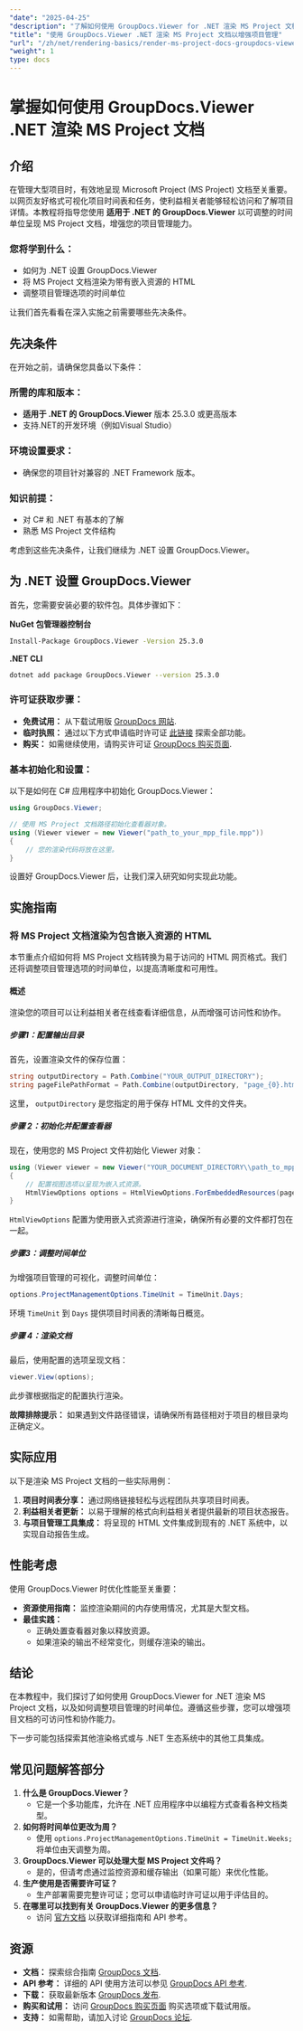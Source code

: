 ```yaml
---
"date": "2025-04-25"
"description": "了解如何使用 GroupDocs.Viewer for .NET 渲染 MS Project 文档，并通过可自定义的时间单位增强项目管理。请遵循本分步指南。"
"title": "使用 GroupDocs.Viewer .NET 渲染 MS Project 文档以增强项目管理"
"url": "/zh/net/rendering-basics/render-ms-project-docs-groupdocs-viewer-net/"
"weight": 1
type: docs
---
```

# 掌握如何使用 GroupDocs.Viewer .NET 渲染 MS Project 文档

## 介绍

在管理大型项目时，有效地呈现 Microsoft Project (MS Project) 文档至关重要。以网页友好格式可视化项目时间表和任务，使利益相关者能够轻松访问和了解项目详情。本教程将指导您使用 **适用于 .NET 的 GroupDocs.Viewer** 以可调整的时间单位呈现 MS Project 文档，增强您的项目管理能力。

### 您将学到什么：
- 如何为 .NET 设置 GroupDocs.Viewer
- 将 MS Project 文档渲染为带有嵌入资源的 HTML
- 调整项目管理选项的时间单位

让我们首先看看在深入实施之前需要哪些先决条件。

## 先决条件

在开始之前，请确保您具备以下条件：

### 所需的库和版本：
- **适用于 .NET 的 GroupDocs.Viewer** 版本 25.3.0 或更高版本
- 支持.NET的开发环境（例如Visual Studio）

### 环境设置要求：
- 确保您的项目针对兼容的 .NET Framework 版本。

### 知识前提：
- 对 C# 和 .NET 有基本的了解
- 熟悉 MS Project 文件结构

考虑到这些先决条件，让我们继续为 .NET 设置 GroupDocs.Viewer。

## 为 .NET 设置 GroupDocs.Viewer

首先，您需要安装必要的软件包。具体步骤如下：

**NuGet 包管理器控制台**
```bash
Install-Package GroupDocs.Viewer -Version 25.3.0
```

**.NET CLI**
```bash
dotnet add package GroupDocs.Viewer --version 25.3.0
```

### 许可证获取步骤：
- **免费试用：** 从下载试用版 [GroupDocs 网站](https://releases。groupdocs.com/viewer/net/).
- **临时执照：** 通过以下方式申请临时许可证 [此链接](https://purchase.groupdocs.com/temporary-license/) 探索全部功能。
- **购买：** 如需继续使用，请购买许可证 [GroupDocs 购买页面](https://purchase。groupdocs.com/buy).

### 基本初始化和设置：
以下是如何在 C# 应用程序中初始化 GroupDocs.Viewer：

```csharp
using GroupDocs.Viewer;

// 使用 MS Project 文档路径初始化查看器对象。
using (Viewer viewer = new Viewer("path_to_your_mpp_file.mpp"))
{
    // 您的渲染代码将放在这里。
}
```

设置好 GroupDocs.Viewer 后，让我们深入研究如何实现此功能。

## 实施指南

### 将 MS Project 文档渲染为包含嵌入资源的 HTML

本节重点介绍如何将 MS Project 文档转换为易于访问的 HTML 网页格式。我们还将调整项目管理选项的时间单位，以提高清晰度和可用性。

#### 概述
渲染您的项目可以让利益相关者在线查看详细信息，从而增强可访问性和协作。

##### 步骤1：配置输出目录
首先，设置渲染文件的保存位置：

```csharp
string outputDirectory = Path.Combine("YOUR_OUTPUT_DIRECTORY");
string pageFilePathFormat = Path.Combine(outputDirectory, "page_{0}.html");
```
这里， `outputDirectory` 是您指定的用于保存 HTML 文件的文件夹。

##### 步骤 2：初始化并配置查看器

现在，使用您的 MS Project 文件初始化 Viewer 对象：

```csharp
using (Viewer viewer = new Viewer("YOUR_DOCUMENT_DIRECTORY\\path_to_mpp_file.mpp"))
{
    // 配置视图选项以呈现为嵌入式资源。
    HtmlViewOptions options = HtmlViewOptions.ForEmbeddedResources(pageFilePathFormat);
}
```
`HtmlViewOptions` 配置为使用嵌入式资源进行渲染，确保所有必要的文件都打包在一起。

##### 步骤3：调整时间单位
为增强项目管理的可视化，调整时间单位：

```csharp
options.ProjectManagementOptions.TimeUnit = TimeUnit.Days;
```
环境 `TimeUnit` 到 `Days` 提供项目时间表的清晰每日概览。

##### 步骤 4：渲染文档
最后，使用配置的选项呈现文档：

```csharp
viewer.View(options);
```
此步骤根据指定的配置执行渲染。 

**故障排除提示：** 如果遇到文件路径错误，请确保所有路径相对于项目的根目录均正确定义。

## 实际应用

以下是渲染 MS Project 文档的一些实际用例：
1. **项目时间表分享：** 通过网络链接轻松与远程团队共享项目时间表。
2. **利益相关者更新：** 以易于理解的格式向利益相关者提供最新的项目状态报告。
3. **与项目管理工具集成：** 将呈现的 HTML 文件集成到现有的 .NET 系统中，以实现自动报告生成。

## 性能考虑
使用 GroupDocs.Viewer 时优化性能至关重要：
- **资源使用指南：** 监控渲染期间的内存使用情况，尤其是大型文档。
- **最佳实践：**
  - 正确处置查看器对象以释放资源。
  - 如果渲染的输出不经常变化，则缓存渲染的输出。

## 结论
在本教程中，我们探讨了如何使用 GroupDocs.Viewer for .NET 渲染 MS Project 文档，以及如何调整项目管理的时间单位。遵循这些步骤，您可以增强项目文档的可访问性和协作能力。

下一步可能包括探索其他渲染格式或与 .NET 生态系统中的其他工具集成。

## 常见问题解答部分
1. **什么是 GroupDocs.Viewer？**
   - 它是一个多功能库，允许在 .NET 应用程序中以编程方式查看各种文档类型。
2. **如何将时间单位更改为周？**
   - 使用 `options.ProjectManagementOptions.TimeUnit = TimeUnit.Weeks;` 将单位由天调整为周。
3. **GroupDocs.Viewer 可以处理大型 MS Project 文件吗？**
   - 是的，但请考虑通过监控资源和缓存输出（如果可能）来优化性能。
4. **生产使用是否需要许可证？**
   - 生产部署需要完整许可证；您可以申请临时许可证以用于评估目的。
5. **在哪里可以找到有关 GroupDocs.Viewer 的更多信息？**
   - 访问 [官方文档](https://docs.groupdocs.com/viewer/net/) 以获取详细指南和 API 参考。

## 资源
- **文档：** 探索综合指南 [GroupDocs 文档](https://docs。groupdocs.com/viewer/net/).
- **API 参考：** 详细的 API 使用方法可以参见 [GroupDocs API 参考](https://reference。groupdocs.com/viewer/net/).
- **下载：** 获取最新版本 [GroupDocs 发布](https://releases。groupdocs.com/viewer/net/).
- **购买和试用：** 访问 [GroupDocs 购买页面](https://purchase.groupdocs.com/buy) 购买选项或下载试用版。
- **支持：** 如需帮助，请加入讨论 [GroupDocs 论坛](https://forum。groupdocs.com/c/viewer/9).
